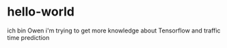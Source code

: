 # hello-world
ich bin Owen
i'm trying to get more knowledge about Tensorflow and traffic time prediction
